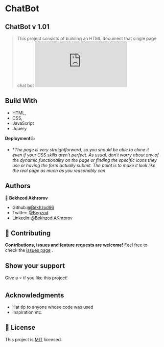 # ChatBot

## ChatBot v 1.01

> This project consists of building an HTML document that single page chat bot
> ![Preview](https://rawcdn.githack.com/Bekhzod96/ChatBot/9a267a4d901b81f2cdb912de508c747ebc66b8d7/chat.html)

## Build With

- HTML,
- CSS,
- JavaScript
- Jquery

**Deployment**:+1:

- \*_The page is very straightforward, so you should be able to clone it even if your CSS skills aren’t perfect. As usual, don’t worry about any of the dynamic functionality on the page or finding the specific icons they use or having the form actually submit. The point is to make it look like the real page as much as you reasonably can_

## Authors

👤 **Bekhzod Akhrorov**

- Github:[@Bekhzod96](https://github.com/Bekhzod96)
- Twitter: [ @Begzod](https://twitter.com/25d47e8987f740b)
- Linkedin:[@Bekhzod AKhrorov](https://www.linkedin.com/in/bekhzod-akhrorov-b24232113/)

## 🤝 Contributing

**Contributions, issues and feature requests are welcome!**
Feel free to check the [issues page](https://github.com/Bekhzod96/MintSignUp/blob/feature-1/index.html) .

## Show your support

Give a ⭐️ if you like this project!

## Acknowledgments

- Hat tip to anyone whose code was used
- Inspiration etc.

## 📝 License

This project is [MIT](lic.url) licensed.
